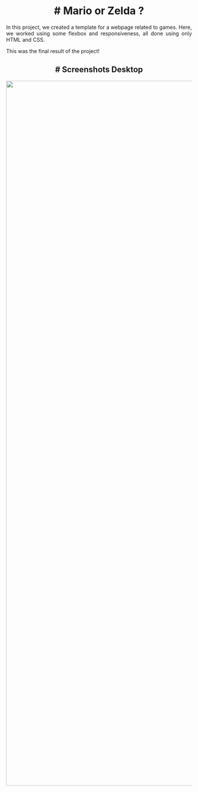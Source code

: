 <h1 align="center"># Mario or Zelda ?</h1>

<p align="justify">In this project, we created a template for a webpage related to games. 
Here, we worked using some flexbox and responsiveness, all done using only HTML and CSS.

  
This was the final result of the project!

<div align="center">
  
<h2># Screenshots Desktop </h2>


<img width="1914" alt="Screen Shot 2024-06-13 at 10 13 30 PM" src="https://github.com/uaimichelle/MarioorZelda/assets/137679065/1876adb7-5da0-4f24-a417-d5559b45641b">
</div>
